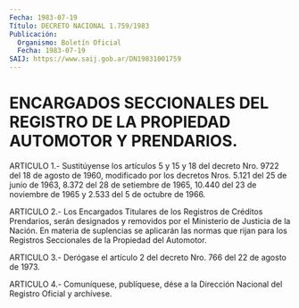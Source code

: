 ```yaml
---
Fecha: 1983-07-19
Título: DECRETO NACIONAL 1.759/1983
Publicación:
  Organismo: Boletín Oficial
  Fecha: 1983-07-19
SAIJ: https://www.saij.gob.ar/DN19831001759
---
```

# ENCARGADOS SECCIONALES DEL REGISTRO DE LA PROPIEDAD AUTOMOTOR Y PRENDARIOS.

<a id="1"></a>
ARTICULO 1.- Sustitúyense los artículos 5 y 15 y 18 del decreto Nro.  9722  del  18  de agosto de 1960, modificado por los decretos Nros. 5.121 del 25 de  junio  de 1963, 8.372 del 28 de setiembre de 1965, 10.440 del 23 de noviembre  de  1965 y 2.533 del 5 de octubre de 1966.

<a id="2"></a>
ARTICULO  2.- Los Encargados Titulares de los Registros de Créditos Prendarios,  serán  designados  y  removidos  por  el Ministerio de Justicia  de  la Nación. En materia de suplencias se aplicarán  las normas que rijan  para  los  Registros  Seccionales de la Propiedad del Automotor.

<a id="3"></a>
ARTICULO  3.- Derógase el artículo 2 del decreto Nro. 766 del 22 de agosto de 1973.

<a id="4"></a>
ARTICULO  4.- Comuníquese, publíquese, dése a la Dirección Nacional del Registro Oficial y archívese.